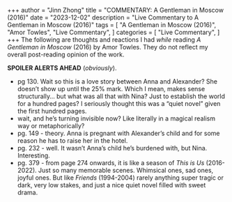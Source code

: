 +++
author = "Jinn Zhong"
title = "COMMENTARY: A Gentleman in Moscow (2016)"
date = "2023-12-02"
description = "Live Commentary to A Gentleman in Moscow (2016)"
tags = [
    "A Gentleman in Moscow (2016)",
    "Amor Towles",
    "Live Commentary",
]
categories = [
    "Live Commentary",
]
+++
The following are thoughts and reactions I had _while_ reading _A Gentleman in Moscow_ (2016) by Amor Towles. They do not reflect my overall post-reading opinion of the work. 

**SPOILER ALERTS AHEAD** (_obviously_).

* pg 130. Wait so this is a love story between Anna and Alexander? She doesn’t show up until the 25% mark. Which I mean, makes sense structurally… but what was all that with Nina? Just to establish the world for a hundred pages? I seriously thought this was a “quiet novel” given the first hundred pages.
* wait, and he’s turning invisible now? Like literally in a magical realism way or metaphorically?
* pg. 149 - theory. Anna is pregnant with Alexander’s child and for some reason he has to raise her in the hotel.
* pg. 232 - well. It wasn’t Anna’s child he’s burdened with, but Nina. Interesting.
* pg. 379 - from page 274 onwards, it is like a season of _This is Us_ (2016-2022). Just so many memorable scenes. Whimsical ones, sad ones, joyful ones. But like _Friends_ (1994-2004) rarely anything super tragic or dark, very low stakes, and just a nice quiet novel filled with sweet drama. 
